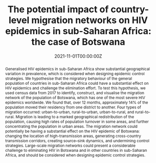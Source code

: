 ---
title: "The potential impact of country-level migration networks on HIV epidemics in sub-Saharan Africa: the case of Botswana"


authors:
 - Justin T Okano
 - Lesego Busang
 - Khumo Seipone
 - admin
 - Sally Blower


author_notes:
 - ''
 - ''
 - ''
 - ''
 - ''


date: '2021-11-01T00:00:00Z'
doi: '10.1016/S2352-3018(21)00267-8'


publishDate: '2017-01-01T00:00:00Z'


publication_types: ['2']


publication: In *The Lancet HIV*
publication_short: In *The Lancet HIV*


abstract: "Generalised HIV epidemics in sub-Saharan Africa show substantial geographical variation in prevalence, which is considered when designing epidemic control strategies. We hypothesise that the migratory behaviour of the general population of countries in sub-Saharan Africa could have a substantial effect on HIV epidemics and challenge the elimination effort. To test this hypothesis, we used census data from 2017 to identify, construct, and visualise the migration network of the population of Botswana, which has one of the most severe HIV epidemics worldwide. We found that, over 12 months, approximately 14% of the population moved their residency from one district to another. Four types of migration occurred: urban-to-urban, rural-to-urban, urban-to-rural, and rural-to-rural. Migration is leading to a marked geographical redistribution of the population, causing high rates of population turnover in some areas, and further concentrating the population in urban areas. The migration network could potentially be having a substantial effect on the HIV epidemic of Botswana: changing the location of high-transmission areas, generating cross-country transmission corridors, creating source–sink dynamics, and undermining control strategies. Large-scale migration networks could present a considerable challenge to eliminating HIV in Botswana and in other countries in sub-Saharan Africa, and should be considered when designing epidemic control strategies."


tags: []


featured: false


links:
 - name: Journal website
   url: https://www.sciencedirect.com/science/article/pii/S2352301821002678


image:
 caption: ''
 focal_point: ''
 preview_only: false


---